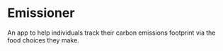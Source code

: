 # Emissioner
An app to help individuals track their carbon emissions footprint via the food choices they make. 
